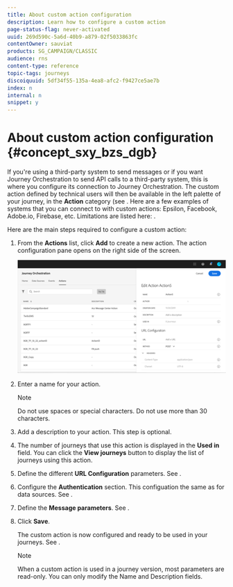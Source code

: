 ```yaml
---
title: About custom action configuration
description: Learn how to configure a custom action
page-status-flag: never-activated
uuid: 269d590c-5a6d-40b9-a879-02f5033863fc
contentOwner: sauviat
products: SG_CAMPAIGN/CLASSIC
audience: rns
content-type: reference
topic-tags: journeys
discoiquuid: 5df34f55-135a-4ea8-afc2-f9427ce5ae7b
index: n
internal: n
snippet: y
---
```


# About custom action configuration {#concept_sxy_bzs_dgb}

If you're using a third-party system to send messages or if you want Journey Orchestration to send API calls to a third-party system, this is where you configure its connection to Journey Orchestration. The custom action defined by technical users will then be available in the left palette of your journey, in the **Action** category (see [](../building-journeys/journeyaction.md). Here are a few examples of systems that you can connect to with custom actions: Epsilon, Facebook, Adobe.io, Firebase, etc.
Limitations are listed here: [](../action/customlimitations.md).

Here are the main steps required to configure a custom action:

1. From the **Actions** list, click **Add** to create a new action. The action configuration pane opens on the right side of the screen.

    ![](../assets/custom2.png)

1. Enter a name for your action.

    >[!NOTE]
    >
    >Do not use spaces or special characters. Do not use more than 30 characters.

1. Add a description to your action. This step is optional.
1. The number of journeys that use this action is displayed in the **Used in** field. You can click the **View journeys** button to display the list of  journeys using this action.
1. Define the different **URL Configuration** parameters. See [](../action/customurl.md).
1. Configure the **Authentication** section. This configuation the same as for data sources.  See [](../datasource/dsexternal.md#section_wjp_nl5_nhb).
1. Define the **Message parameters**. See [](../action/customparameters.md).
1. Click **Save**.

    The custom action is now configured and ready to be used in your journeys. See [](../building-journeys/journeyaction.md).

    >[!NOTE]
    >
    >When a custom action is used in a journey version, most parameters are read-only. You can only modify the Name and Description fields.
